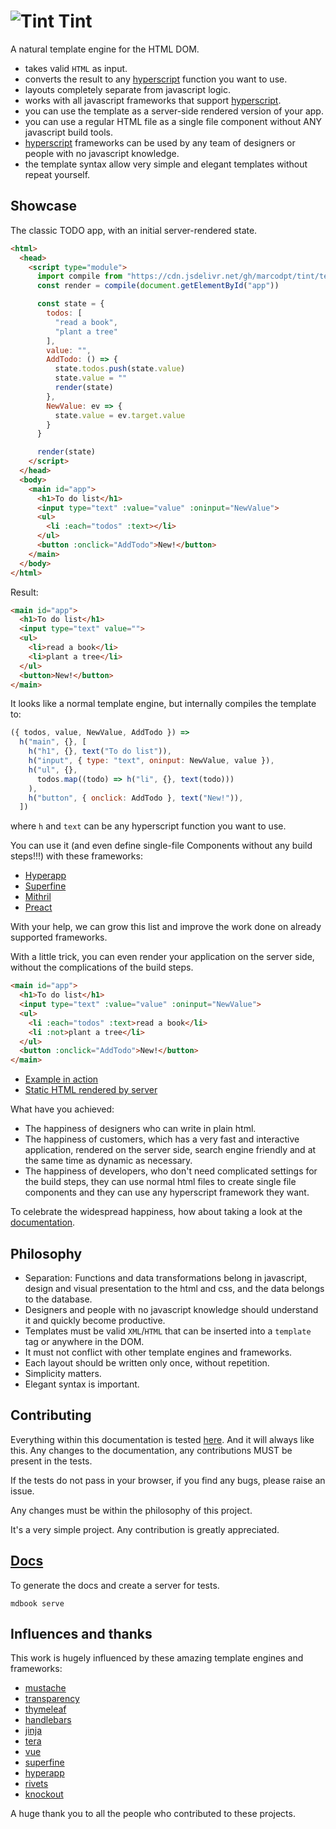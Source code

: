 # ![Tint](assets/favicon.ico) Tint
A natural template engine for the HTML DOM. 

 - takes valid `HTML` as input.
 - converts the result to any 
[hyperscript](https://github.com/hyperhype/hyperscript)
function you want to use.
 - layouts completely separate from javascript logic.
 - works with all javascript frameworks that support
[hyperscript](https://github.com/hyperhype/hyperscript).
 - you can use the template as a server-side rendered version of your app.
 - you can use a regular HTML file as a single file component without ANY javascript build tools.
 - [hyperscript](https://github.com/hyperhype/hyperscript) frameworks can be
used by any team of designers or people with no javascript knowledge.
 - the template syntax allow very simple and elegant templates without
repeat yourself.

## Showcase
The classic TODO app, with an initial server-rendered state.

```html
<html>
  <head>
    <script type="module">
      import compile from "https://cdn.jsdelivr.net/gh/marcodpt/tint/template.js"
      const render = compile(document.getElementById("app"))

      const state = {
        todos: [
          "read a book",
          "plant a tree"
        ],
        value: "",
        AddTodo: () => {
          state.todos.push(state.value)
          state.value = ""
          render(state)
        },
        NewValue: ev => {
          state.value = ev.target.value
        }
      }

      render(state)
    </script>
  </head>
  <body>
    <main id="app">
      <h1>To do list</h1>
      <input type="text" :value="value" :oninput="NewValue">
      <ul>
        <li :each="todos" :text></li>
      </ul>
      <button :onclick="AddTodo">New!</button>
    </main>
  </body>
</html>
```

Result: 
```html
<main id="app">
  <h1>To do list</h1>
  <input type="text" value="">
  <ul>
    <li>read a book</li>
    <li>plant a tree</li>
  </ul>
  <button>New!</button>
</main>
```

It looks like a normal template engine, but internally compiles the template to:
```js
({ todos, value, NewValue, AddTodo }) =>
  h("main", {}, [
    h("h1", {}, text("To do list")),
    h("input", { type: "text", oninput: NewValue, value }),
    h("ul", {},
      todos.map((todo) => h("li", {}, text(todo)))
    ),
    h("button", { onclick: AddTodo }, text("New!")),
  ])
```
where `h` and `text` can be any hyperscript function you want to use.

You can use it
(and even define single-file Components without any build steps!!!)
with these frameworks:

- [Hyperapp](https://marcodpt.github.io/tint/lib/hyperapp.html)
- [Superfine](https://marcodpt.github.io/tint/lib/superfine.md)
- [Mithril](https://marcodpt.github.io/tint/lib/mithril.md)
- [Preact](https://marcodpt.github.io/tint/lib/preact.md)

With your help, we can grow this list and improve the work done on already
supported frameworks.

With a little trick, you can even render your application on the server side,
without the complications of the build steps.

```html
<main id="app">
  <h1>To do list</h1>
  <input type="text" :value="value" :oninput="NewValue">
  <ul>
    <li :each="todos" :text>read a book</li>
    <li :not>plant a tree</li>
  </ul>
  <button :onclick="AddTodo">New!</button>
</main>
```

- [Example in action](../samples/ssr_dynamic.html)
- [Static HTML rendered by server](../samples/ssr_static.html)

What have you achieved:
 - The happiness of designers who can write in plain html.
 - The happiness of customers, which has a very fast and interactive
application, rendered on the server side, search engine friendly and at the
same time as dynamic as necessary.
 - The happiness of developers, who don't need complicated settings for the
 build steps, they can use normal html files to create single file components
and they can use any hyperscript framework they want.

To celebrate the widespread happiness, how about taking a look at the
[documentation](https://marcodpt.github.io/tint/).

## Philosophy
 - Separation: Functions and data transformations belong in javascript, design
and visual presentation to the html and css, and the data belongs to the database.
 - Designers and people with no javascript knowledge should understand it
and quickly become productive.
 - Templates must be valid `XML`/`HTML` that can be inserted into a
`template` tag or anywhere in the DOM.
 - It must not conflict with other template engines and frameworks.
 - Each layout should be written only once, without repetition.
 - Simplicity matters.
 - Elegant syntax is important.

## Contributing
Everything within this documentation is tested 
[here](tests/).
And it will always like this. Any changes to the documentation,
any contributions MUST be present in the tests.

If the tests do not pass in your browser, if you find any bugs, please raise
an issue.

Any changes must be within the philosophy of this project.

It's a very simple project. Any contribution is greatly appreciated.

## [Docs](https://marcodpt.github.io/tint/)
To generate the docs and create a server for tests.

```
mdbook serve
```

## Influences and thanks
This work is hugely influenced by these amazing template engines and frameworks:
 - [mustache](https://mustache.github.io/mustache.5.html)
 - [transparency](https://github.com/leonidas/transparency)
 - [thymeleaf](https://www.thymeleaf.org/)
 - [handlebars](https://handlebarsjs.com/)
 - [jinja](https://jinja.palletsprojects.com/en/3.1.x/)
 - [tera](https://tera.netlify.app/docs)
 - [vue](https://vuejs.org/)
 - [superfine](https://github.com/jorgebucaran/superfine)
 - [hyperapp](https://github.com/jorgebucaran/hyperapp)
 - [rivets](http://rivetsjs.com/docs/reference/)
 - [knockout](https://knockoutjs.com/documentation/introduction.html)

A huge thank you to all the people who contributed to these projects.
